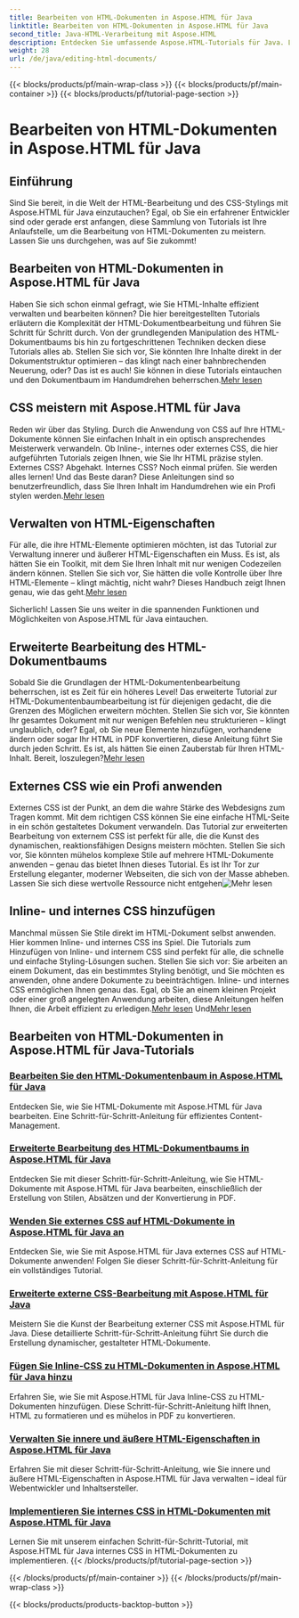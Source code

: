 ```yaml
---
title: Bearbeiten von HTML-Dokumenten in Aspose.HTML für Java
linktitle: Bearbeiten von HTML-Dokumenten in Aspose.HTML für Java
second_title: Java-HTML-Verarbeitung mit Aspose.HTML
description: Entdecken Sie umfassende Aspose.HTML-Tutorials für Java. Lernen Sie die Bearbeitung von HTML-Dokumenten, die CSS-Implementierung und die Inhaltsverwaltung mit Schritt-für-Schritt-Anleitungen.
weight: 28
url: /de/java/editing-html-documents/
---
```


{{< blocks/products/pf/main-wrap-class >}}
{{< blocks/products/pf/main-container >}}
{{< blocks/products/pf/tutorial-page-section >}}

# Bearbeiten von HTML-Dokumenten in Aspose.HTML für Java

## Einführung

Sind Sie bereit, in die Welt der HTML-Bearbeitung und des CSS-Stylings mit Aspose.HTML für Java einzutauchen? Egal, ob Sie ein erfahrener Entwickler sind oder gerade erst anfangen, diese Sammlung von Tutorials ist Ihre Anlaufstelle, um die Bearbeitung von HTML-Dokumenten zu meistern. Lassen Sie uns durchgehen, was auf Sie zukommt!

## Bearbeiten von HTML-Dokumenten in Aspose.HTML für Java

Haben Sie sich schon einmal gefragt, wie Sie HTML-Inhalte effizient verwalten und bearbeiten können? Die hier bereitgestellten Tutorials erläutern die Komplexität der HTML-Dokumentbearbeitung und führen Sie Schritt für Schritt durch. Von der grundlegenden Manipulation des HTML-Dokumentbaums bis hin zu fortgeschrittenen Techniken decken diese Tutorials alles ab. Stellen Sie sich vor, Sie könnten Ihre Inhalte direkt in der Dokumentstruktur optimieren – das klingt nach einer bahnbrechenden Neuerung, oder? Das ist es auch! Sie können in diese Tutorials eintauchen und den Dokumentbaum im Handumdrehen beherrschen.[Mehr lesen](./edit-html-document-tree/)

## CSS meistern mit Aspose.HTML für Java

 Reden wir über das Styling. Durch die Anwendung von CSS auf Ihre HTML-Dokumente können Sie einfachen Inhalt in ein optisch ansprechendes Meisterwerk verwandeln. Ob Inline-, internes oder externes CSS, die hier aufgeführten Tutorials zeigen Ihnen, wie Sie Ihr HTML präzise stylen. Externes CSS? Abgehakt. Internes CSS? Noch einmal prüfen. Sie werden alles lernen! Und das Beste daran? Diese Anleitungen sind so benutzerfreundlich, dass Sie Ihren Inhalt im Handumdrehen wie ein Profi stylen werden.[Mehr lesen](./apply-external-css-html-documents/)

## Verwalten von HTML-Eigenschaften

Für alle, die ihre HTML-Elemente optimieren möchten, ist das Tutorial zur Verwaltung innerer und äußerer HTML-Eigenschaften ein Muss. Es ist, als hätten Sie ein Toolkit, mit dem Sie Ihren Inhalt mit nur wenigen Codezeilen ändern können. Stellen Sie sich vor, Sie hätten die volle Kontrolle über Ihre HTML-Elemente – klingt mächtig, nicht wahr? Dieses Handbuch zeigt Ihnen genau, wie das geht.[Mehr lesen](./manage-inner-outer-html-properties/)

Sicherlich! Lassen Sie uns weiter in die spannenden Funktionen und Möglichkeiten von Aspose.HTML für Java eintauchen.

## Erweiterte Bearbeitung des HTML-Dokumentbaums

Sobald Sie die Grundlagen der HTML-Dokumentenbearbeitung beherrschen, ist es Zeit für ein höheres Level! Das erweiterte Tutorial zur HTML-Dokumentenbaumbearbeitung ist für diejenigen gedacht, die die Grenzen des Möglichen erweitern möchten. Stellen Sie sich vor, Sie könnten Ihr gesamtes Dokument mit nur wenigen Befehlen neu strukturieren – klingt unglaublich, oder? Egal, ob Sie neue Elemente hinzufügen, vorhandene ändern oder sogar Ihr HTML in PDF konvertieren, diese Anleitung führt Sie durch jeden Schritt. Es ist, als hätten Sie einen Zauberstab für Ihren HTML-Inhalt. Bereit, loszulegen?[Mehr lesen](./advanced-html-document-tree-editing/)

## Externes CSS wie ein Profi anwenden

Externes CSS ist der Punkt, an dem die wahre Stärke des Webdesigns zum Tragen kommt. Mit dem richtigen CSS können Sie eine einfache HTML-Seite in ein schön gestaltetes Dokument verwandeln. Das Tutorial zur erweiterten Bearbeitung von externem CSS ist perfekt für alle, die die Kunst des dynamischen, reaktionsfähigen Designs meistern möchten. Stellen Sie sich vor, Sie könnten mühelos komplexe Stile auf mehrere HTML-Dokumente anwenden – genau das bietet Ihnen dieses Tutorial. Es ist Ihr Tor zur Erstellung eleganter, moderner Webseiten, die sich von der Masse abheben. Lassen Sie sich diese wertvolle Ressource nicht entgehen![Mehr lesen](./advanced-external-css-editing/)

## Inline- und internes CSS hinzufügen

Manchmal müssen Sie Stile direkt im HTML-Dokument selbst anwenden. Hier kommen Inline- und internes CSS ins Spiel. Die Tutorials zum Hinzufügen von Inline- und internem CSS sind perfekt für alle, die schnelle und einfache Styling-Lösungen suchen. Stellen Sie sich vor: Sie arbeiten an einem Dokument, das ein bestimmtes Styling benötigt, und Sie möchten es anwenden, ohne andere Dokumente zu beeinträchtigen. Inline- und internes CSS ermöglichen Ihnen genau das. Egal, ob Sie an einem kleinen Projekt oder einer groß angelegten Anwendung arbeiten, diese Anleitungen helfen Ihnen, die Arbeit effizient zu erledigen.[Mehr lesen](./add-inline-css-html-documents/) Und[Mehr lesen](./implement-internal-css-html-documents/)

## Bearbeiten von HTML-Dokumenten in Aspose.HTML für Java-Tutorials
### [Bearbeiten Sie den HTML-Dokumentenbaum in Aspose.HTML für Java](./edit-html-document-tree/)
Entdecken Sie, wie Sie HTML-Dokumente mit Aspose.HTML für Java bearbeiten. Eine Schritt-für-Schritt-Anleitung für effizientes Content-Management.
### [Erweiterte Bearbeitung des HTML-Dokumentbaums in Aspose.HTML für Java](./advanced-html-document-tree-editing/)
Entdecken Sie mit dieser Schritt-für-Schritt-Anleitung, wie Sie HTML-Dokumente mit Aspose.HTML für Java bearbeiten, einschließlich der Erstellung von Stilen, Absätzen und der Konvertierung in PDF.
### [Wenden Sie externes CSS auf HTML-Dokumente in Aspose.HTML für Java an](./apply-external-css-html-documents/)
Entdecken Sie, wie Sie mit Aspose.HTML für Java externes CSS auf HTML-Dokumente anwenden! Folgen Sie dieser Schritt-für-Schritt-Anleitung für ein vollständiges Tutorial.
### [Erweiterte externe CSS-Bearbeitung mit Aspose.HTML für Java](./advanced-external-css-editing/)
Meistern Sie die Kunst der Bearbeitung externer CSS mit Aspose.HTML für Java. Diese detaillierte Schritt-für-Schritt-Anleitung führt Sie durch die Erstellung dynamischer, gestalteter HTML-Dokumente.
### [Fügen Sie Inline-CSS zu HTML-Dokumenten in Aspose.HTML für Java hinzu](./add-inline-css-html-documents/)
Erfahren Sie, wie Sie mit Aspose.HTML für Java Inline-CSS zu HTML-Dokumenten hinzufügen. Diese Schritt-für-Schritt-Anleitung hilft Ihnen, HTML zu formatieren und es mühelos in PDF zu konvertieren.
### [Verwalten Sie innere und äußere HTML-Eigenschaften in Aspose.HTML für Java](./manage-inner-outer-html-properties/)
Erfahren Sie mit dieser Schritt-für-Schritt-Anleitung, wie Sie innere und äußere HTML-Eigenschaften in Aspose.HTML für Java verwalten – ideal für Webentwickler und Inhaltsersteller.
### [Implementieren Sie internes CSS in HTML-Dokumenten mit Aspose.HTML für Java](./implement-internal-css-html-documents/)
Lernen Sie mit unserem einfachen Schritt-für-Schritt-Tutorial, mit Aspose.HTML für Java internes CSS in HTML-Dokumenten zu implementieren.
{{< /blocks/products/pf/tutorial-page-section >}}

{{< /blocks/products/pf/main-container >}}
{{< /blocks/products/pf/main-wrap-class >}}

{{< blocks/products/products-backtop-button >}}
